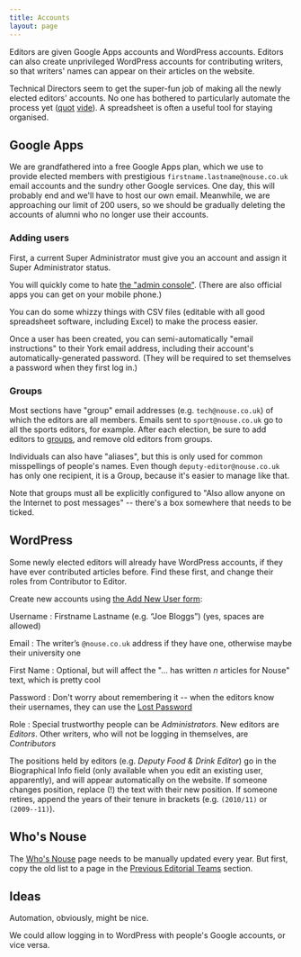```yaml
---
title: Accounts
layout: page
---
```


Editors are given Google Apps accounts and WordPress accounts.
Editors can also create unprivileged WordPress accounts for contributing writers, so that writers' names can appear on their articles on the website.

Technical Directors seem to get the super-fun job of making all the newly elected editors' accounts.
No one has bothered to particularly automate the process yet ([quot](http://xkcd.com/1205/) [vide](http://xkcd.com/1319/)).
A spreadsheet is often a useful tool for staying organised.

## Google Apps

We are grandfathered into a free Google Apps plan, which we use to provide elected members with prestigious `firstname.lastname@nouse.co.uk` email accounts and the sundry other Google services.
One day, this will probably end and we'll have to host our own email.
Meanwhile, we are approaching our limit of 200 users, so we should be gradually deleting the accounts of alumni who no longer use their accounts.

### Adding users

First, a current Super Administrator must give you an account and assign it Super Administrator status.

You will quickly come to hate [the "admin console"](https://admin.google.com/nouse.co.uk/AdminHome). (There are also official apps you can get on your mobile phone.)

You can do some whizzy things with CSV files (editable with all good spreadsheet software, including Excel) to make the process easier.

Once a user has been created, you can semi-automatically "email instructions" to their York email address, including their account's automatically-generated password. (They will be required to set themselves a password when they first log in.)

### Groups

Most sections have "group" email addresses (e.g. `tech@nouse.co.uk`) of which the editors are all members.
Emails sent to `sport@nouse.co.uk` go to all the sports editors, for example.
After each election, be sure to add editors to [groups](https://admin.google.com/nouse.co.uk/AdminHome#GroupList:), and remove old editors from groups.

Individuals can also have "aliases", but this is only used for common misspellings of people's names.
Even though `deputy-editor@nouse.co.uk` has only one recipient, it is a Group, because it's easier to manage like that.

Note that groups must all be explicitly configured to "Also allow anyone on the Internet to post messages" -- there's a box somewhere that needs to be ticked.

## WordPress

Some newly elected editors will already have WordPress accounts, if they have ever contributed articles before. Find these first, and change their roles from Contributor to Editor.

Create new accounts using [the Add New User form](https://www.nouse.co.uk/wordpress/wp-admin/user-new.php):

Username
: Firstname Lastname (e.g. “Joe Bloggs”) (yes, spaces are allowed)

Email
: The writer’s `@nouse.co.uk` address if they have one, otherwise maybe their university one

First Name
: Optional, but will affect the "... has written _n_ articles for Nouse" text, which is pretty cool

Password
: Don't worry about remembering it -- when the editors know their usernames, they can use the [Lost Password](https://www.nouse.co.uk/wordpress/wp-login.php?action=lostpassword)

Role
: Special trustworthy people can be _Administrators_. New editors are _Editors_.  Other writers, who will not be logging in themselves, are _Contributors_

The positions held by editors (e.g. _Deputy Food & Drink Editor_) go in the Biographical Info field (only available when you edit an existing user, apparently), and will appear automatically on the website. If someone changes position, replace (!) the text with their new position. If someone retires, append the years of their tenure in brackets (e.g. `(2010/11)` or `(2009--11)`).

## Who's Nouse

The [Who's Nouse](http://www.nouse.co.uk/about-nouse/whos-nouse/) page needs to be manually updated every year. But first, copy the old list to a page in the [Previous Editorial Teams](http://www.nouse.co.uk/archives/previous-editorial-teams/) section.

## Ideas

Automation, obviously, might be nice. 

We could allow logging in to WordPress with people's Google accounts, or vice versa.
